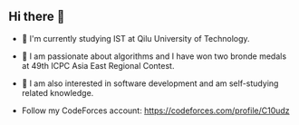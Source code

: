 ## Hi there 👋

- 🌱 I'm currently studying IST at Qilu University of Technology.
- 🔭 I am passionate about algorithms and I have won two bronde medals at 49th ICPC Asia East Regional Contest.
- 💬 I am also interested in software development and am self-studying related knowledge.

- Follow my CodeForces account: https://codeforces.com/profile/C10udz
